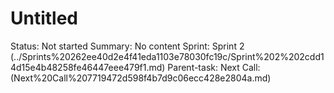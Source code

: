 # Untitled

Status: Not started
Summary: No content
Sprint: Sprint 2 (../Sprints%20262ee40d2e4f41eda1103e78030fc19c/Sprint%202%202cdd14d15e4b48258fe46447eee479f1.md)
Parent-task: Next Call: (Next%20Call%207719472d598f4b7d9c06ecc428e2804a.md)